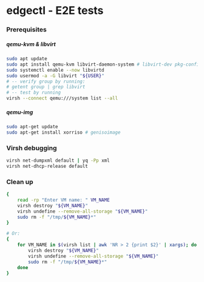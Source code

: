 # edgectl - E2E tests

### Prerequisites

##### qemu-kvm & libvirt

```bash
sudo apt update
sudo apt install qemu-kvm libvirt-daemon-system # libvirt-dev pkg-config
sudo systemctl enable --now libvirtd
sudo usermod -a -G libvirt "${USER}"
# -- verify group by running:
# getent group | grep libvirt
# -- test by running
virsh --connect qemu:///system list --all
```

##### qemu-img

```bash
sudo apt-get update 
sudo apt-get install xorriso # genisoimage
```

### Virsh debugging

```bash
virsh net-dumpxml default | yq -Pp xml
virsh net-dhcp-release default
```

### Clean up

```bash
{
    read -rp "Enter VM name: " VM_NAME
    virsh destroy "${VM_NAME}"
    virsh undefine --remove-all-storage "${VM_NAME}" 
    sudo rm -f "/tmp/${VM_NAME}*"
}

# Or:
{
    for VM_NAME in $(virsh list | awk 'NR > 2 {print $2}' | xargs); do
        virsh destroy "${VM_NAME}"
        virsh undefine --remove-all-storage "${VM_NAME}" 
        sudo rm -f "/tmp/${VM_NAME}*"
    done
}
```
